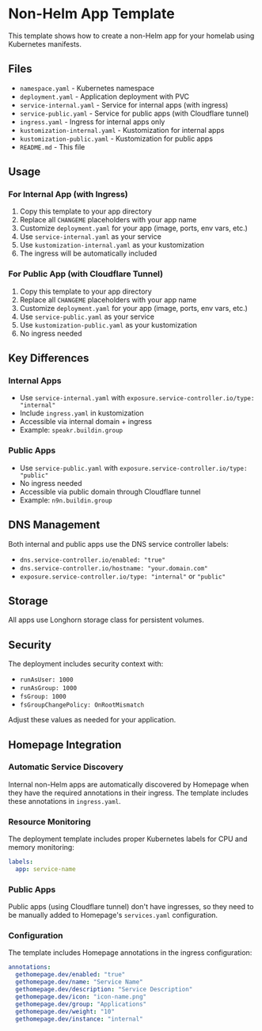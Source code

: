 # Non-Helm App Template

This template shows how to create a non-Helm app for your homelab using Kubernetes manifests.

## Files

- `namespace.yaml` - Kubernetes namespace
- `deployment.yaml` - Application deployment with PVC
- `service-internal.yaml` - Service for internal apps (with ingress)
- `service-public.yaml` - Service for public apps (with Cloudflare tunnel)
- `ingress.yaml` - Ingress for internal apps only
- `kustomization-internal.yaml` - Kustomization for internal apps
- `kustomization-public.yaml` - Kustomization for public apps
- `README.md` - This file

## Usage

### For Internal App (with Ingress)

1. Copy this template to your app directory
2. Replace all `CHANGEME` placeholders with your app name
3. Customize `deployment.yaml` for your app (image, ports, env vars, etc.)
4. Use `service-internal.yaml` as your service
5. Use `kustomization-internal.yaml` as your kustomization
6. The ingress will be automatically included

### For Public App (with Cloudflare Tunnel)

1. Copy this template to your app directory
2. Replace all `CHANGEME` placeholders with your app name
3. Customize `deployment.yaml` for your app (image, ports, env vars, etc.)
4. Use `service-public.yaml` as your service
5. Use `kustomization-public.yaml` as your kustomization
6. No ingress needed

## Key Differences

### Internal Apps
- Use `service-internal.yaml` with `exposure.service-controller.io/type: "internal"`
- Include `ingress.yaml` in kustomization
- Accessible via internal domain + ingress
- Example: `speakr.buildin.group`

### Public Apps
- Use `service-public.yaml` with `exposure.service-controller.io/type: "public"`
- No ingress needed
- Accessible via public domain through Cloudflare tunnel
- Example: `n9n.buildin.group`

## DNS Management

Both internal and public apps use the DNS service controller labels:
- `dns.service-controller.io/enabled: "true"`
- `dns.service-controller.io/hostname: "your.domain.com"`
- `exposure.service-controller.io/type: "internal"` or `"public"`

## Storage

All apps use Longhorn storage class for persistent volumes.

## Security

The deployment includes security context with:
- `runAsUser: 1000`
- `runAsGroup: 1000`
- `fsGroup: 1000`
- `fsGroupChangePolicy: OnRootMismatch`

Adjust these values as needed for your application.

## Homepage Integration

### Automatic Service Discovery

Internal non-Helm apps are automatically discovered by Homepage when they have the required annotations in their ingress. The template includes these annotations in `ingress.yaml`.

### Resource Monitoring

The deployment template includes proper Kubernetes labels for CPU and memory monitoring:

```yaml
labels:
  app: service-name
```

### Public Apps

Public apps (using Cloudflare tunnel) don't have ingresses, so they need to be manually added to Homepage's `services.yaml` configuration.

### Configuration

The template includes Homepage annotations in the ingress configuration:

```yaml
annotations:
  gethomepage.dev/enabled: "true"
  gethomepage.dev/name: "Service Name"
  gethomepage.dev/description: "Service Description"
  gethomepage.dev/icon: "icon-name.png"
  gethomepage.dev/group: "Applications"
  gethomepage.dev/weight: "10"
  gethomepage.dev/instance: "internal"
```
